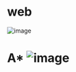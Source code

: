 # web 
![image](https://github.com/elsheena/web/assets/86110081/5eb78f1b-a8ce-410d-a43a-3f0aaee299fa)

# A* ![image](https://github.com/elsheena/web/assets/86110081/270edacf-afbd-42b4-8119-6449ba41bbeb)
